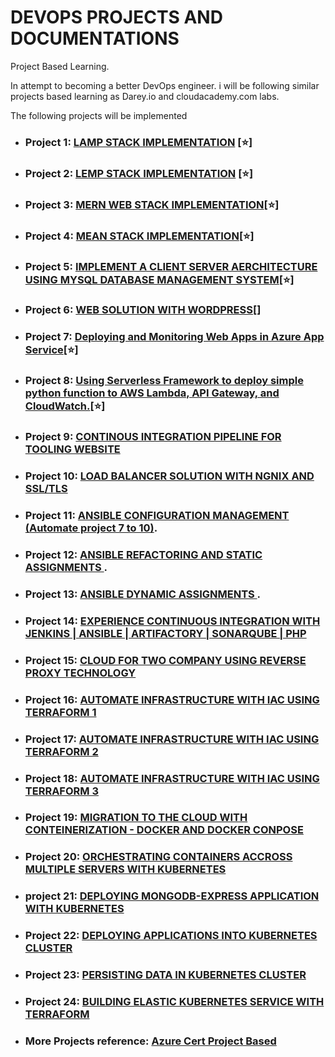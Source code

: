 # DEVOPS PROJECTS AND DOCUMENTATIONS
Project Based Learning.

In attempt to becoming a better DevOps engineer. i will be following similar projects based learning as Darey.io and cloudacademy.com labs.

The following projects will be implemented

- ### Project 1: [ LAMP STACK IMPLEMENTATION](./project-01/) [⭐]
- ### Project 2: [LEMP STACK IMPLEMENTATION](./project-02/) [⭐]
- ### Project 3: [MERN WEB STACK IMPLEMENTATION](./project-03/)[⭐]
- ### Project 4: [MEAN STACK IMPLEMENTATION](./project-04)[⭐]
- ### Project 5: [IMPLEMENT A CLIENT SERVER AERCHITECTURE USING MYSQL DATABASE MANAGEMENT SYSTEM](./project-05/)[⭐]
- ### Project 6: [ WEB SOLUTION WITH WORDPRESS](./project-06/)[]
- ### Project 7: [ Deploying and Monitoring Web Apps in Azure App Service](./project-07/)[⭐]
- ### Project 8: [ Using Serverless Framework to deploy simple python function to AWS Lambda, API Gateway, and CloudWatch.](./project-08/)[⭐]
<!-- - ### Project 8: [ LOAD BALANCER SOLUTION WITH APACHE](./project-08) -->
- ### Project 9: [CONTINOUS INTEGRATION PIPELINE FOR TOOLING WEBSITE](./project-09)
- ### Project 10: [ LOAD BALANCER SOLUTION WITH NGNIX AND SSL/TLS](./project-10)
- ### Project 11: [ ANSIBLE CONFIGURATION MANAGEMENT (Automate project 7 to 10)](./project-11).
- ### Project 12: [ ANSIBLE REFACTORING AND STATIC ASSIGNMENTS ](./project-12).
- ### Project 13: [ ANSIBLE DYNAMIC ASSIGNMENTS ](./project-13).
- ### Project 14: [ EXPERIENCE CONTINUOUS INTEGRATION WITH JENKINS | ANSIBLE | ARTIFACTORY | SONARQUBE | PHP](./project-14)
- ### Project 15: [ CLOUD FOR TWO COMPANY USING REVERSE PROXY TECHNOLOGY ](./project-15)
- ### Project 16: [ AUTOMATE INFRASTRUCTURE WITH IAC USING TERRAFORM 1](./project-16)
- ### Project 17: [ AUTOMATE INFRASTRUCTURE WITH IAC USING TERRAFORM 2](./project-17)
- ### Project 18: [ AUTOMATE INFRASTRUCTURE WITH IAC USING TERRAFORM 3](./project-18)
- ### Project 19: [ MIGRATION TO THE CLOUD WITH CONTEINERIZATION  - DOCKER AND DOCKER CONPOSE](./project-19)
- ### Project 20: [ ORCHESTRATING CONTAINERS ACCROSS MULTIPLE SERVERS WITH KUBERNETES](./project-20)
- ### project 21: [ DEPLOYING MONGODB-EXPRESS APPLICATION WITH KUBERNETES](./project-21)
- ### Project 22: [ DEPLOYING APPLICATIONS INTO KUBERNETES CLUSTER](./project-22)
- ### Project 23: [PERSISTING DATA IN KUBERNETES CLUSTER](./project-23)
- ### Project 24: [ BUILDING ELASTIC KUBERNETES SERVICE WITH TERRAFORM](./project-24)
- ### More Projects reference: [Azure Cert Project Based](https://github.com/madebygps/projects)

